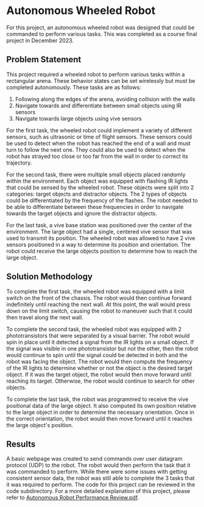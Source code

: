 # Autonomous Wheeled Robot
For this project, an autonomous wheeled robot was designed that could be commanded to perform various tasks. This was completed as a course final project in December 2023.

## Problem Statement
This project required a wheeled robot to perform various tasks within a rectangular arena. These behavior states can be set wirelessly but must be completed autonomously. These tasks are as follows:
1. Following along the edges of the arena, avoiding collision with the walls
2. Navigate towards and differentiate between small objects using IR sensors
3. Navigate towards large objects using vive sensors

For the first task, the wheeled robot could implement a variety of different sensors, such as ultrasonic or time of flight sensors. These sensors could be used to detect when the robot has reached the end of a wall and must turn to follow the next one. They could also be used to detect when the robot has strayed too close or too far from the wall in order to correct its trajectory.

For the second task, there were multiple small objects placed randomly within the environment. Each object was equipped with flashing IR lights that could be sensed by the wheeled robot. These objects were split into 2 categories: target objects and distractor objects. The 2 types of objects could be differentiated by the frequency of the flashes. The robot needed to be able to differentiate between these frequencies in order to navigate towards the target objects and ignore the distractor objects.

For the last task, a vive base station was positioned over the center of the environment. The large object had a single, centered vive sensor that was used to transmit its position. The wheeled robot was allowed to have 2 vive sensors positioned in a way to determine its position and orientation. The robot could receive the large objects position to determine how to reach the large object.

## Solution Methodology
To complete the first task, the wheeled robot was equipped with a limit switch on the front of the chassis. The robot would then continue forward indefinitely until reaching the next wall. At this point, the wall would press down on the limit switch, causing the robot to maneuver such that it could then travel along the next wall.

To complete the second task, the wheeled robot was equipped with 2 phototransistors that were separated by a visual barrier. The robot would spin in place until it detected a signal from the IR lights on a small object. If the signal was visible in one phototransistor but not the other, then the robot would continue to spin until the signal could be detected in both and the robot was facing the object. The robot would then compute the frequency of the IR lights to determine whether or not the object is the desired target object. If it was the target object, the robot would then move forward until reaching its target. Otherwise, the robot would continue to search for other objects.

To complete the last task, the robot was programmed to receive the vive positional data of the large object. It also computed its own position relative to the large object in order to determine the necessary orientation. Once in the correct orientation, the robot would then move forward until it reaches the large object's position.

## Results
A basic webpage was created to send commands over user datagram protocol (UDP) to the robot. The robot would then perform the task that it was commanded to perform. While there were some issues with getting consistent sensor data, the robot was still able to complete the 3 tasks that it was required to perform. The code for this project can be reviewed in the code subdirectory. For a more detailed explanation of this project, please refer to [Autonomous Robot Performance Review.pdf](https://github.com/cyoo28/autonomous-wheeled-robot/blob/main/Autonomous%20Robot%20Performance%20Review.pdf).
